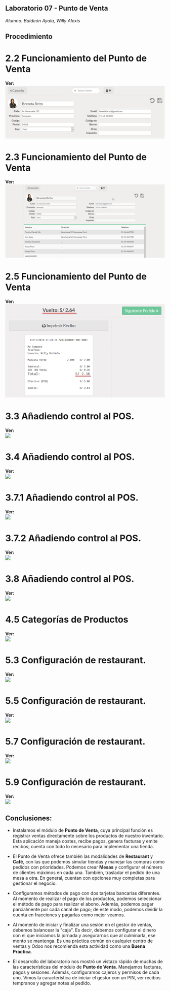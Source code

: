 ## Laboratorio 07 - Punto de Venta
*Alumno: Baldeón Ayala, Willy Alexis*

## Procedimiento

# 2.2 Funcionamiento del Punto de Venta
**Ver:**  
![](https://github.com/WillyBaldeon/Integraci-n-de-Sistemas-Empresariales-Avanzados/blob/master/Semana%207/2.2%20Funcionamiento%20del%20Punto%20de%20Venta.gif)

# 2.3 Funcionamiento del Punto de Venta
**Ver:**  
![](https://github.com/WillyBaldeon/Integraci-n-de-Sistemas-Empresariales-Avanzados/blob/master/Semana%207/2.3%20Funcionamiento%20del%20Punto%20de%20Venta.gif)

# 2.5 Funcionamiento del Punto de Venta
**Ver:**  
![](https://github.com/WillyBaldeon/Integraci-n-de-Sistemas-Empresariales-Avanzados/blob/master/Semana%207/2.5%20Funcionamiento%20del%20Punto%20de%20Venta.png)

# 3.3 Añadiendo control al POS.
**Ver:**  
![](https://github.com/WillyBaldeon/Integraci-n-de-Sistemas-Empresariales-Avanzados/blob/master/Semana%207/3.3%20A%C3%B1adiendo%20control%20al%20POS..png)

# 3.4 Añadiendo control al POS.
**Ver:**  
![](https://github.com/WillyBaldeon/Integraci-n-de-Sistemas-Empresariales-Avanzados/blob/master/Semana%207/3.4%20A%C3%B1adiendo%20control%20al%20POS..png)

# 3.7.1 Añadiendo control al POS.
**Ver:**  
![](https://github.com/WillyBaldeon/Integraci-n-de-Sistemas-Empresariales-Avanzados/blob/master/Semana%207/3.7.1%20A%C3%B1adiendo%20control%20al%20POS..gif)

# 3.7.2 Añadiendo control al POS.
**Ver:**  
![](https://github.com/WillyBaldeon/Integraci-n-de-Sistemas-Empresariales-Avanzados/blob/master/Semana%207/3.7.2%20A%C3%B1adiendo%20control%20al%20POS..gif)

# 3.8 Añadiendo control al POS.
**Ver:**  
![](https://github.com/WillyBaldeon/Integraci-n-de-Sistemas-Empresariales-Avanzados/blob/master/Semana%207/3.8%20A%C3%B1adiendo%20control%20al%20POS..gif)

# 4.5 Categorías de Productos
**Ver:**  
![](https://github.com/WillyBaldeon/Integraci-n-de-Sistemas-Empresariales-Avanzados/blob/master/Semana%207/4.5%20Categor%C3%ADas%20de%20Productos.gif)

# 5.3 Configuración de restaurant.
**Ver:**  
![](https://github.com/WillyBaldeon/Integraci-n-de-Sistemas-Empresariales-Avanzados/blob/master/Semana%207/5.3%20Configuraci%C3%B3n%20de%20restaurant..png)

# 5.5 Configuración de restaurant.
**Ver:**  
![](https://github.com/WillyBaldeon/Integraci-n-de-Sistemas-Empresariales-Avanzados/blob/master/Semana%207/5.5%20Configuraci%C3%B3n%20de%20restaurant..gif)

# 5.7 Configuración de restaurant.
**Ver:**  
![](https://github.com/WillyBaldeon/Integraci-n-de-Sistemas-Empresariales-Avanzados/blob/master/Semana%207/5.7%20Configuraci%C3%B3n%20de%20restaurant..gif)

# 5.9 Configuración de restaurant.
**Ver:**  
![](https://github.com/WillyBaldeon/Integraci-n-de-Sistemas-Empresariales-Avanzados/blob/master/Semana%207/5.9%20Configuraci%C3%B3n%20de%20restaurant..gif)

## Conclusiones:
* Instalamos el módulo de **Punto de Venta**, cuya principal función es registrar ventas directamente sobre los productos de nuestro inventario. Esta aplicación maneja costes, recibe pagos, genera facturas y emite recibos; cuenta con todo lo necesario para implementar una tienda.

* El Punto de Venta ofrece también las modalidades de **Restaurant** y **Café**, con las que podemos simular tiendas y manejar las compras como pedidos con prioridades. Podemos crear **Mesas** y configurar el número de clientes máximos en cada una. También, trasladar el pedido de una mesa a otra. En general, cuentan con opciones muy completas para gestionar el negocio.

* Configuramos métodos de pago con dos tarjetas bancarias diferentes. Al momento de realizar el pago de los productos, podemos seleccionar el método de pago para realizar el abono. Además, podemos pagar parcialmente por cada canal de pago; de este modo, podemos dividir la cuenta en fracciones y pagarlas como mejor veamos.

* Al momento de iniciar y finalizar una sesión en el gestor de ventas, debemos balancear la "caja". Es decir, debemos configurar el dinero con el que iniciamos la jornada y asegurarnos que al culminarla, ese monto se mantenga. Es una práctica común en cualquier centro de ventas y Odoo nos recomienda esta actividad como una **Buena Práctica**.

* El desarrollo del laboratorio nos mostró un vistazo rápido de muchas de las características del módulo de **Punto de Venta**. Manejamos facturas, pagos y sesiones. Además, configuramos cajeros y permisos de cada uno. Vimos la característica de iniciar el gestor con un PIN, ver recibos tempranos y agregar notas al pedido. 